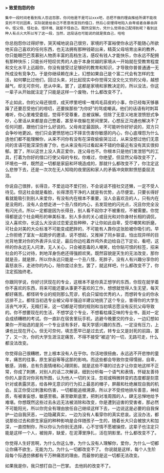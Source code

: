 **> 致爱抱怨的你**

`集中一段时间老看到有人怨这怨那，你问他是不是可以xxx吧，总把不做的理由推给所谓不能改变的不可抗因素，实际就是给自己不愿意改变找的借口，然后心安理得地陷入自卑或者自暴自弃中。怪父母、怪社会、怪环境、就是不怪自己。既然没努力，凭什么觉得自己配得到呢？看到这种人有点火大所以写了这一段，当然，这段话也可能说的就是我自己，哈哈`

你总抱怨你过得好惨，哭天喊地说自己很穷，家境的不富裕使你永远不能随心所欲地买自己喜欢的任何东西，也无法拥有那种钱砸出来，精英父母培育出来的教养，你只能眼巴巴羡慕别人物质丰富的高档生活，感叹有钱人才能快乐，你永远不配拥有那种快乐；只能长吁短叹优秀的人由于本身优越的家境从一开始就在受教育程度和文化水平上远超你，你没有接受过足够好的教育和知识，才导致你普普通通一无所成没有竞争力。于是你继续赖在床上，幻想如果自己是个富二代会有怎样的生活，如何攀比过他们，回过头来，对比起现实中你觉得又没文化又穷的父母，越想越气，却无可奈何，悲从中来。罢了，这都是家境和家教决定的，所以没法，你这一辈子从开始就注定了只能是这样一个废物，什么都改变不了。

不止如此，你的父母还很烦，成天啰里吧嗦一堆鸡毛蒜皮的小事，你已经每天够暴躁了还要忍受他们的唠叨，还要挨那些“为你好”的骂或嘲讽。他们的话语有时刺耳难听，你心里难受委屈，觉得不受尊重，总被误解。但除了无意义地发泄愤怒式争吵，心里话从来都是自己憋着，甚至半夜躲在房间里哭，心想反正沟通也解决不了任何问题，跟他们没什么好说的。父母肯定最固执，不可能听你好好说的，双方只会争吵地更凶，他们只会更愤怒地口不择言伤害你敏感的内心，你心底埋怨为什么连他们都不能理解你，从来不问你有没有在深夜偷偷哭泣过，从来没想过他们无意间的言语可能深深伤害了你，也从来没有问过看起来不错的你最近有没有其实很抑郁。罢了，所以这世上没人真正爱你，连父母也不。你根本只是他们发泄怒气的工具，打着为你好的借口行使父母的专权。你难过，你绝望，但显然父母改变不了，环境也一样，既然这一切都是家庭和环境造成的，那就什么都改变不了，你注定这么悲惨下去，还是一次次在无人知晓的夜里因和家人的矛盾冲突默默愤怒委屈流泪。

你说自己很胖，长得丑，不爱运动不爱打扮，不会说话不擅社交还懒，一定不受人待见。但这社会就是看脸，长得漂亮干净的人就是有优势，占尽便宜。只要长得好看就能吸引到别人来爱你，有没有内在根本不重要，没人会喜欢丑的人，只有内在是没用的，没有人会想走进一个丑八怪的内心，去发现他的闪光点，况且你完全没有闪光点。所以一定都是因为长得丑，别人看不起你才不被重视，不被需要。你觉得都是这个社会畸形的审美标准，别人多余的关心或目光和对你身材长相的调侃，没人喜欢你，长这么大没谈过恋爱这些种种，才让你如此自卑，受尽嘲笑和折磨，可社会对美的大众标准不可能变成肥胖的，不可能有人靠你这张脸被你吸引的。早上你拒绝了室友一起跑步的邀请，说不想起，又推掉了同乡联谊，怕出现异样的目光背地里对你的外表评头论足，最后你边吃着炸鸡外卖边给自己下定论，看吧，这样的你永远无人问津，无人关心，只会被恶毒的人嘲笑，给你贴可恨的标签，招来社会的不公对待，刺地浑身伤疤还得强颜欢笑。既然容貌是天生的无法改变，那你就是丑，就是胖，所以你永远只能是一个丑八怪，死胖子，没有人有兴趣分享你的喜怒哀乐，走进你的内心，陪你度过余生。罢了，就这样吧，什么都改变不了，你注定孤独终老。

你跟同学说，你好讨厌现在的专业，这根本不是你真正想学的东西，你现在就学着你不喜欢的东西，将来可能还要从事更不喜欢的工作，想想就觉得人生无望，每天都好痛苦。都怪转专业的规则那么荒谬，机会只留给优秀的人，而想转专业的你永远排不上。都怪当初选专业被父母半强迫半建议地挑了这个专业，害得你的大学生活丧气冲天，无精打采，这一切都是可恨的规则和当初填志愿没有反抗父母导致的。你不想要现在的生活，不想学这个专业，不想看枯燥乏味的专业书，面对一定会成绩糟糕的考试。你一直趴在宿舍里玩手机，逃避今晚要交的作业，一边幻想如果你一开始选的是另一个专业该有多好，每天学感兴趣的东西，一定没有压力，上课也比现在开心。但无可奈何，填志愿早已是过去式，转专业又是封死的前路，罢了，又一次，你的大学生涯注定痛苦，不得不接受“被迫”的一切，无路可走，什么都没法改变。

你觉得自己很糟糕，世上根本没有人在乎你。你活地很扭曲，永远逃不开悲惨的童年，痛苦的往事，原生家庭等等这那的影响。而这些都会导致你变得懦弱，自卑，敏感，消极，总有负面情绪和心理阴影。就是这些不堪的过去才让你变地这样不正常，你成了刺猬，对别人的话二次解读，细到分析每一个语气和表情，怀疑友善待你的人是否对你另有所图，认为他人一切的关注，忽视或稍微转变的态度都是刻意针对或表露厌恶，给各种无意识的行为扣上最恶的帽子，屏蔽和杜绝展现自我的机会。反正你受过刺激和伤害，一切都能追根溯源，所以才不受控地排斥善意，神经质，有被害妄想，敏感至极。甚至歇斯底里，把刺对准周围的人，肆无忌惮地给予难堪。你想既然这些过去永远无法被消除和改变，你是遭到迫害的受害者，那必然不可能阳光，所以你完全有理由放任自己继续这样下去，一边说这是必要的自我保护一边自我厌恶，一边隐藏真实，一边为没有人看穿你的真实悲哀。这没办法，都说那些过去和原生家庭的种种影响是会伴随孩子一生的，随着长大只会被放大和加深，一直控制你，所以你认为你别无选择，心不甘情不愿被操控，这辈子也注定只能是这样一个人，被抛弃，缺爱，在泥潭里挣扎，活在阴影里。什么都改变不了。

你觉得人生好苦啊，为什么你这么惨，为什么没有人理解你，爱你，为什么一切都让你痛不欲生，无能为力。为什么一切都改变不了。
你说就是这样，每个人生阶段每个际遇仿佛都有千万种痛苦的理由，而最惨的是这一切都无法改变。

如果我是你，我只想打自己一巴掌。
去他妈的改变不了。

<!-- ##{"timestamp":1599494400}##-->